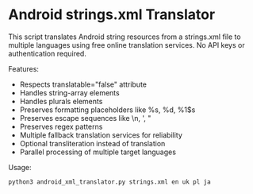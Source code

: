 # Android strings.xml Translator
This script translates Android string resources from a strings.xml file
to multiple languages using free online translation services.
No API keys or authentication required.

Features:
- Respects translatable="false" attribute
- Handles string-array elements
- Handles plurals elements
- Preserves formatting placeholders like %s, %d, %1$s
- Preserves escape sequences like \n, \', \" 
- Preserves regex patterns
- Multiple fallback translation services for reliability
- Optional transliteration instead of translation
- Parallel processing of multiple target languages

Usage:
```
python3 android_xml_translator.py strings.xml en uk pl ja
```
